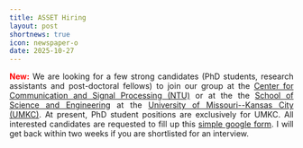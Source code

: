```yaml
---
title: ASSET Hiring
layout: post
shortnews: true
icon: newspaper-o
date: 2025-10-27
---
```

<p style="text-align:justify">
<font color="red"><b>New:</b></font>
We are looking for a few strong candidates (PhD students, research assistants and post-doctoral fellows) to join our 
group at the <a href="https://www.ntu.edu.sg/temasek-labs/research-focus/research-areas/center-for-communication-and-signal-processing">Center for Communication and Signal Processing (NTU)</a> or at the 
the <a href="https://sse.umkc.edu">School of Science and Engineering</a> at the 
<a href="https://umkc.edu">University of Missouri--Kansas City (UMKC)</a>. 
At present, PhD student positions are exclusively for UMKC. All interested candidates 
are requested to fill up this <a href="https://forms.gle/yD6acmiXz3THrXvq7">simple google form</a>. 
I will get back within two weeks if you are shortlisted for an interview.  
</p>
